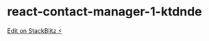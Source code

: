 # react-contact-manager-1-ktdnde

[Edit on StackBlitz ⚡️](https://stackblitz.com/edit/react-contact-manager-1-ktdnde)